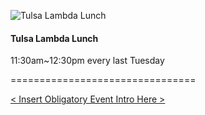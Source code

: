 ![Tulsa Lambda Lunch](https://secure.meetupstatic.com/photos/event/5/1/3/7/600_458660791.jpeg) <!-- .element: height="400px" -->

#### Tulsa Lambda Lunch

11:30am~12:30pm every last Tuesday

================================

[< Insert Obligatory Event Intro Here >](https://github.com/techlahoma/Event-Intro)
